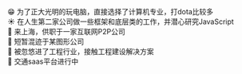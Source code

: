 :grin: 为了正大光明的玩电脑，直接选择了计算机专业，打dota比较多</br>
:sunny: 在人生第二家公司做一些框架和底层类的工作，并潜心研究JavaScript</br>
:bank: 来上海，供职于一家互联网P2P公司</br>
:traffic_light: 短暂混迹于某图形公司</br>
:construction: 被忽悠进了工程行业，接触工程建设解决方案</br>
:rocket: 交通saas平台进行中
